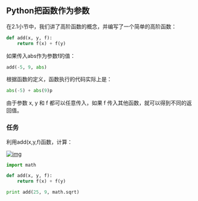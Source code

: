 ## Python把函数作为参数

在2.1小节中，我们讲了高阶函数的概念，并编写了一个简单的高阶函数：

```python
def add(x, y, f):
    return f(x) + f(y)
```

如果传入abs作为参数f的值：

```python
add(-5, 9, abs)
```

根据函数的定义，函数执行的代码实际上是：

```python
abs(-5) + abs(9)p
```

由于参数 x, y 和 f 都可以任意传入，如果 f 传入其他函数，就可以得到不同的返回值。

### 任务

利用add(x,y,f)函数，计算：

[![img](http://img.mukewang.com/54c8a43b00013a9900930027.png)](http://img.mukewang.com/54c8a43b00013a9900930027.png)

```python
import math

def add(x, y, f):
    return f(x) + f(y)

print add(25, 9, math.sqrt)
```

